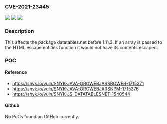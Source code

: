 ### [CVE-2021-23445](https://cve.mitre.org/cgi-bin/cvename.cgi?name=CVE-2021-23445)
![](https://img.shields.io/static/v1?label=Product&message=datatables.net&color=blue)
![](https://img.shields.io/static/v1?label=Version&message=%3C%201.11.3%20&color=brighgreen)
![](https://img.shields.io/static/v1?label=Vulnerability&message=Cross-site%20Scripting%20(XSS)&color=brighgreen)

### Description

This affects the package datatables.net before 1.11.3. If an array is passed to the HTML escape entities function it would not have its contents escaped.

### POC

#### Reference
- https://snyk.io/vuln/SNYK-JAVA-ORGWEBJARSBOWER-1715371
- https://snyk.io/vuln/SNYK-JAVA-ORGWEBJARSNPM-1715376
- https://snyk.io/vuln/SNYK-JS-DATATABLESNET-1540544

#### Github
No PoCs found on GitHub currently.

